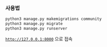 ### 사용법

```bash
python3 manage.py makemigrations community
python3 manage.py migrate
python3 manage.py runserver
```
[`http://127.0.0.1:8000`](http://127.0.0.1:8000) 으로 접속
